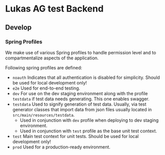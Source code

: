 # Lukas AG test Backend

## Develop

### Spring Profiles

We make use of various Spring profiles to handle permission level and to compartmentalize aspects of the application.

Following spring profiles are defined:

- `noauth` Indicates that all authentication is disabled for simplicity. Should be used for local development only!
- `e2e` Used for end-to-end testing.
- `dev` For use on the dev staging environment along with the profile `testdata` if test data needs generating. This one enables swagger.
- `testdata` Used to signify generation of test data. Usually, via test generator classes that import data from json files usually located in `src/main/resources/testdata`.
    - Used in conjunction with `dev` profile when deploying to dev staging environment.
    - Used in conjunction with `test` profile as the base unit test context.
- `test` Main test context for unit tests. Should be used for local development only!
- `prod` Used for a production-ready environment.